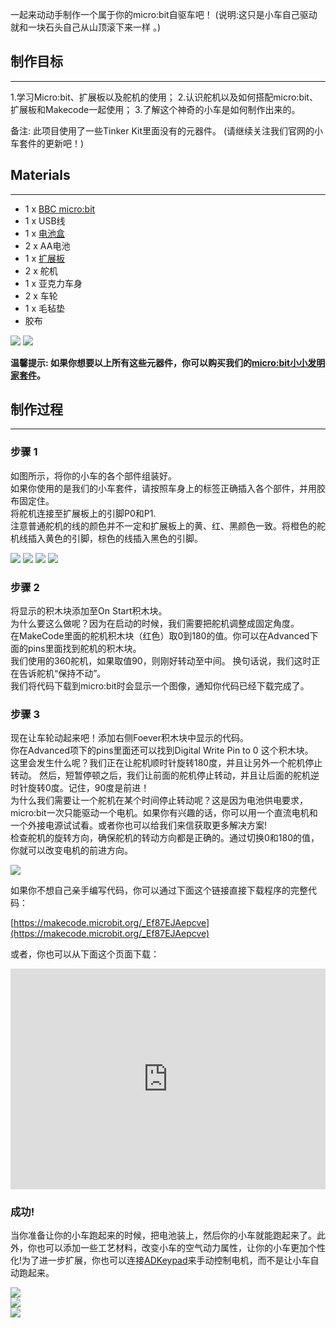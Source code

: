 一起来动动手制作一个属于你的micro:bit自驱车吧！ 
(说明:这只是小车自己驱动就和一块石头自己从山顶滚下来一样 。)


## 制作目标
---

1.学习Micro:bit、扩展板以及舵机的使用； 
2.认识舵机以及如何搭配micro:bit、扩展板和Makecode一起使用； 
3.了解这个神奇的小车是如何制作出来的。

备注: 
此项目使用了一些Tinker Kit里面没有的元器件。 
(请继续关注我们官网的小车套件的更新吧！)


## Materials
---

- 1 x [BBC micro:bit](http://www.elecfreaks.com/estore/micro-bit-board.html)
- 1 x USB线
- 1 x [电池盒](http://www.elecfreaks.com/estore/2xaa-battery-holder-with-on-off-switch-and-cover-for-micro-bit.html)
- 2 x AA电池
- 1 x [扩展板](http://www.elecfreaks.com/estore/microbit-adapter.html)
- 2 x 舵机
- 1 x 亚克力车身
- 2 x 车轮
- 1 x 毛毡垫
- 胶布

![](https://i.imgur.com/adwP5Zd.jpg)
![](https://i.imgur.com/vAquseh.jpg)

**温馨提示: 如果你想要以上所有这些元器件，你可以购买我们的[micro:bit小小发明家套件](https://item.taobao.com/item.htm?spm=a230r.7195193.1997079397.9.z3IMPf&id=564707672256&abbucket=5)。** 


## 制作过程
---

### 步骤 1  

如图所示，将你的小车的各个部件组装好。  
如果你使用的是我们的小车套件，请按照车身上的标签正确插入各个部件，并用胶布固定住。  
将舵机连接至扩展板上的引脚P0和P1.  
注意普通舵机的线的颜色并不一定和扩展板上的黄、红、黑颜色一致。将橙色的舵机线插入黄色的引脚，棕色的线插入黑色的引脚。  

![](https://i.imgur.com/ip1yXX6.jpg)
![](https://i.imgur.com/GW3ty3N.jpg)
![](https://i.imgur.com/YgZeCEN.jpg)
![](https://i.imgur.com/raPJYlm.jpg)


### 步骤 2  

将显示的积木块添加至On Start积木块。  
为什么要这么做呢？因为在启动的时候，我们需要把舵机调整成固定角度。  
在MakeCode里面的舵机积木块（红色）取0到180的值。你可以在Advanced下面的pins里面找到舵机的积木块。  
我们使用的360舵机，如果取值90，则刚好转动至中间。 换句话说，我们这时正在告诉舵机“保持不动”。  
我们将代码下载到micro:bit时会显示一个图像，通知你代码已经下载完成了。   


### 步骤 3  

现在让车轮动起来吧！添加右侧Foever积木块中显示的代码。  
你在Advanced项下的pins里面还可以找到Digital Write Pin to 0 这个积木块。  
这里会发生什么呢？我们正在让舵机顺时针旋转180度，并且让另外一个舵机停止转动。 然后，短暂停顿之后，我们让前面的舵机停止转动，并且让后面的舵机逆时针旋转0度。记住，90度是前进！  
为什么我们需要让一个舵机在某个时间停止转动呢？这是因为电池供电要求，micro:bit一次只能驱动一个电机。如果你有兴趣的话，你可以用一个直流电机和一个外接电源试试看。或者你也可以给我们来信获取更多解决方案!  
检查舵机的旋转方向，确保舵机的转动方向都是正确的。通过切换0和180的值，你就可以改变电机的前进方向。  

![](https://i.imgur.com/iy5uy4V.jpg)  

如果你不想自己亲手编写代码，你可以通过下面这个链接直接下载程序的完整代码：

[https://makecode.microbit.org/_Ef87EJAepcve](https://makecode.microbit.org/_Ef87EJAepcve)

或者，你也可以从下面这个页面下载：

<div style="position:relative;height:0;padding-bottom:70%;overflow:hidden;"><iframe style="position:absolute;top:0;left:0;width:100%;height:100%;" src="https://makecode.microbit.org/#pub:_Ef87EJAepcve" frameborder="0" sandbox="allow-popups allow-forms allow-scripts allow-same-origin"></iframe></div>


### 成功!  

当你准备让你的小车跑起来的时候，把电池装上，然后你的小车就能跑起来了。此外，你也可以添加一些工艺材料，改变小车的空气动力属性，让你的小车更加个性化!为了进一步扩展，你也可以连接[ADKeypad](http://www.elecfreaks.com/estore/octopus-adkeypad.html)来手动控制电机，而不是让小车自动跑起来。   

![](http://www.elecfreaks.com/estore/download/microbit-car-8.jpg)  
![](http://www.elecfreaks.com/estore/download/microbit-car-9.jpg)  
![](http://www.elecfreaks.com/estore/download/microbit-car-10.jpg)  


